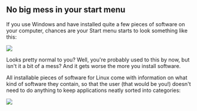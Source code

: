 <?php require("../../entete.php");?> <?php require("../../base.php");?> <?php require("../../fonctions.php");?>

<div id="corps">

<h2>No big mess in your start menu</h2>

<p>If you use Windows and have installed quite a few pieces of software on your computer, chances are your Start menu starts to look something like this:</p>

<img src="Images/windows_7_start_menu.png">

<p>Looks pretty normal to you? Well, you're probably used to this by now, but isn't it a bit of a mess? And it gets worse the more you install software.</p>

<p>All installable pieces of software for Linux come with information on what kind of software they contain, so that the user (that would be you!) doesn't need to do anything to keep applications neatly sorted into categories:</p>

<img src="Images/categories_menu.png">

</div>


